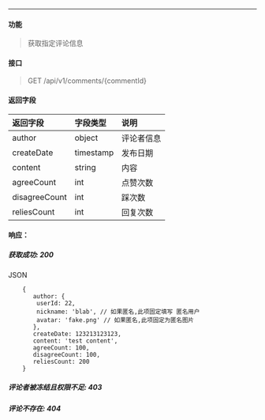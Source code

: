 -----------

#### 功能

> 获取指定评论信息

#### 接口

> GET  /api/v1/comments/{commentId}

#### 返回字段

|返回字段|字段类型|说明 |
|:----- |:------|:----------|
|author| object | 评论者信息 |
|createDate | timestamp | 发布日期 |
|content | string | 内容 |
|agreeCount | int | 点赞次数 |
|disagreeCount| int | 踩次数 |
|reliesCount | int | 回复次数 |

#### 响应：
##### 获取成功: 200
JSON
```
    {
       author: {
        userId: 22,
        nickname: 'blab', // 如果匿名,此项固定填写 匿名用户
        avatar: 'fake.png' // 如果匿名,此项固定为匿名图片
       },
       createDate: 123213123123,
       content: 'test content',
       agreeCount: 100,
       disagreeCount: 100,
       reliesCount: 200
    }
```
##### 评论者被冻结且权限不足: 403
##### 评论不存在: 404
